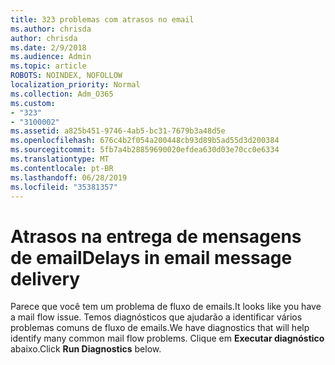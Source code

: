 ```yaml
---
title: 323 problemas com atrasos no email
ms.author: chrisda
author: chrisda
ms.date: 2/9/2018
ms.audience: Admin
ms.topic: article
ROBOTS: NOINDEX, NOFOLLOW
localization_priority: Normal
ms.collection: Adm_O365
ms.custom:
- "323"
- "3100002"
ms.assetid: a825b451-9746-4ab5-bc31-7679b3a48d5e
ms.openlocfilehash: 676c4b2f054a200448cb93d89b5ad55d3d200384
ms.sourcegitcommit: 5fb7a4b28859690020efdea630d03e70cc0e6334
ms.translationtype: MT
ms.contentlocale: pt-BR
ms.lasthandoff: 06/28/2019
ms.locfileid: "35381357"
---
```

# <a name="delays-in-email-message-delivery"></a><span data-ttu-id="e5a5f-102">Atrasos na entrega de mensagens de email</span><span class="sxs-lookup"><span data-stu-id="e5a5f-102">Delays in email message delivery</span></span>

<span data-ttu-id="e5a5f-103">Parece que você tem um problema de fluxo de emails.</span><span class="sxs-lookup"><span data-stu-id="e5a5f-103">It looks like you have a mail flow issue.</span></span> <span data-ttu-id="e5a5f-104">Temos diagnósticos que ajudarão a identificar vários problemas comuns de fluxo de emails.</span><span class="sxs-lookup"><span data-stu-id="e5a5f-104">We have diagnostics that will help identify many common mail flow problems.</span></span> <span data-ttu-id="e5a5f-105">Clique em **Executar diagnóstico** abaixo.</span><span class="sxs-lookup"><span data-stu-id="e5a5f-105">Click **Run Diagnostics** below.</span></span>
